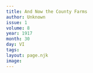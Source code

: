 ```yaml
---
title: And Now the County Farms
author: Unknown
issue: 1
volume: 8
year: 1917
month: 30
day: VI
tags:
layout: page.njk
image:
---
```



